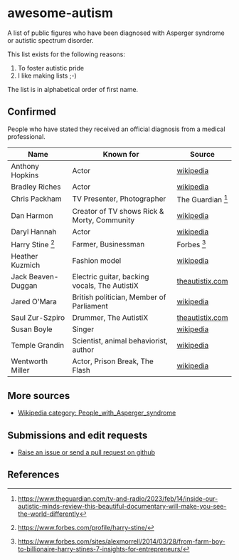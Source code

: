 # awesome-autism

A list of public figures who have been diagnosed with Asperger syndrome or autistic spectrum disorder.

This list exists for the following reasons:

1. To foster autistic pride
2. I like making lists ;-)

The list is in alphabetical order of first name.

## Confirmed

People who have stated they received an official diagnosis from a medical professional.

| Name               | Known for                             | Source                                                              |
| ------------------ | ------------------------------------- | ------------------------------------------------------------------- |
| Anthony Hopkins    | Actor                                 | [wikipedia](https://en.wikipedia.org/wiki/Anthony_Hopkins) |
| Bradley Riches     | Actor                                  | [wikipedia](https://en.m.wikipedia.org/wiki/Bradley_Riches) |
| Chris Packham      | TV Presenter, Photographer            | The Guardian [^3] |
| Dan Harmon         | Creator of TV shows Rick & Morty, Community    | [wikipedia](https://en.wikipedia.org/wiki/Dan_Harmon)       |
| Daryl Hannah       | Actor                                 | [wikipedia](https://en.wikipedia.org/wiki/Daryl_Hannah) |
| Harry Stine [^1]   | Farmer, Businessman                   | Forbes [^2] |
| Heather Kuzmich    | Fashion model                         | [wikipedia](https://en.wikipedia.org/wiki/Heather_Kuzmich) |
| Jack Beaven-Duggan | Electric guitar, backing vocals, The AutistiX | [theautistix.com](https://www.theautistix.com/)         |
| Jared O'Mara       | British politician, Member of Parliament | [wikipedia](https://en.wikipedia.org/wiki/Jared_O%27Mara) |
| Saul Zur-Szpiro    | Drummer, The AutistiX                 | [theautistix.com](https://www.theautistix.com/)                   |
| Susan Boyle        | Singer                                | [wikipedia](https://en.wikipedia.org/wiki/Susan_Boyle) |
| Temple Grandin     | Scientist, animal behaviorist, author | [wikipedia](https://en.wikipedia.org/wiki/Temple_Grandin)   |
| Wentworth Miller   | Actor, Prison Break, The Flash        | [wikipedia](https://en.wikipedia.org/wiki/Wentworth_Miller) |

## More sources

- [Wikipedia category: People_with_Asperger_syndrome](https://en.wikipedia.org/wiki/Category:People_with_Asperger_syndrome)

## Submissions and edit requests

- [Raise an issue or send a pull request on github](https://github.com/all-the-data/awesome-autism)

## References

[^1]: https://www.forbes.com/profile/harry-stine/
[^2]: https://www.forbes.com/sites/alexmorrell/2014/03/28/from-farm-boy-to-billionaire-harry-stines-7-insights-for-entrepreneurs/
[^3]: https://www.theguardian.com/tv-and-radio/2023/feb/14/inside-our-autistic-minds-review-this-beautiful-documentary-will-make-you-see-the-world-differently
